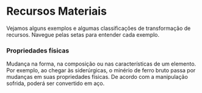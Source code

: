 # Recursos Materiais

Vejamos alguns exemplos e algumas classificações de transformação de recursos. Navegue pelas setas para entender cada exemplo.

### Propriedades físicas

Mudança na forma, na composição ou nas características de um elemento. Por exemplo, ao chegar às siderúrgicas, o minério de ferro bruto passa por mudanças em suas propriedades físicas. De acordo com a manipulação sofrida, poderá ser convertido em aço.